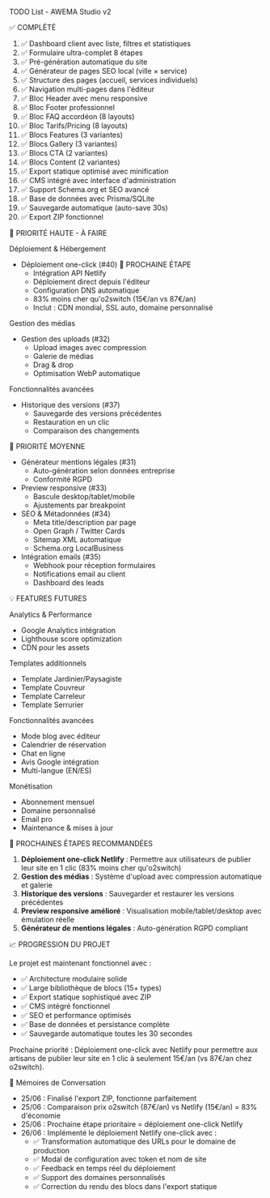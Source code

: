  TODO List - AWEMA Studio v2

  ✅ COMPLÉTÉ

  1. ✅ Dashboard client avec liste, filtres et statistiques
  2. ✅ Formulaire ultra-complet 8 étapes
  3. ✅ Pré-génération automatique du site
  4. ✅ Générateur de pages SEO local (ville × service)
  5. ✅ Structure des pages (accueil, services individuels)
  6. ✅ Navigation multi-pages dans l'éditeur
  7. ✅ Bloc Header avec menu responsive
  8. ✅ Bloc Footer professionnel
  9. ✅ Bloc FAQ accordéon (8 layouts)
  10. ✅ Bloc Tarifs/Pricing (8 layouts)
  11. ✅ Blocs Features (3 variantes)
  12. ✅ Blocs Gallery (3 variantes)
  13. ✅ Blocs CTA (2 variantes)
  14. ✅ Blocs Content (2 variantes)
  15. ✅ Export statique optimisé avec minification
  16. ✅ CMS intégré avec interface d'administration
  17. ✅ Support Schema.org et SEO avancé
  18. ✅ Base de données avec Prisma/SQLite
  19. ✅ Sauvegarde automatique (auto-save 30s)
  20. ✅ Export ZIP fonctionnel

  🚀 PRIORITÉ HAUTE - À FAIRE

  Déploiement & Hébergement

  - Déploiement one-click (#40) 🎯 PROCHAINE ÉTAPE
    - Intégration API Netlify
    - Déploiement direct depuis l'éditeur
    - Configuration DNS automatique
    - 83% moins cher qu'o2switch (15€/an vs 87€/an)
    - Inclut : CDN mondial, SSL auto, domaine personnalisé

  Gestion des médias

  - Gestion des uploads (#32)
    - Upload images avec compression
    - Galerie de médias
    - Drag & drop
    - Optimisation WebP automatique

  Fonctionnalités avancées

  - Historique des versions (#37)
    - Sauvegarde des versions précédentes
    - Restauration en un clic
    - Comparaison des changements

  🔧 PRIORITÉ MOYENNE

  - Générateur mentions légales (#31)
    - Auto-génération selon données entreprise
    - Conformité RGPD
  - Preview responsive (#33)
    - Bascule desktop/tablet/mobile
    - Ajustements par breakpoint
  - SEO & Métadonnées (#34)
    - Meta title/description par page
    - Open Graph / Twitter Cards
    - Sitemap XML automatique
    - Schema.org LocalBusiness
  - Intégration emails (#35)
    - Webhook pour réception formulaires
    - Notifications email au client
    - Dashboard des leads

  💡 FEATURES FUTURES

  Analytics & Performance

  - Google Analytics intégration
  - Lighthouse score optimization
  - CDN pour les assets

  Templates additionnels

  - Template Jardinier/Paysagiste
  - Template Couvreur
  - Template Carreleur
  - Template Serrurier

  Fonctionnalités avancées

  - Mode blog avec éditeur
  - Calendrier de réservation
  - Chat en ligne
  - Avis Google intégration
  - Multi-langue (EN/ES)

  Monétisation

  - Abonnement mensuel
  - Domaine personnalisé
  - Email pro
  - Maintenance & mises à jour

  🎯 PROCHAINES ÉTAPES RECOMMANDÉES

  1. **Déploiement one-click Netlify** : Permettre aux utilisateurs de publier leur site en 1 clic (83% moins cher qu'o2switch)
  2. **Gestion des médias** : Système d'upload avec compression automatique et galerie
  3. **Historique des versions** : Sauvegarder et restaurer les versions précédentes
  4. **Preview responsive amélioré** : Visualisation mobile/tablet/desktop avec émulation réelle
  5. **Générateur de mentions légales** : Auto-génération RGPD compliant

  📈 PROGRESSION DU PROJET

  Le projet est maintenant fonctionnel avec :
  - ✅ Architecture modulaire solide
  - ✅ Large bibliothèque de blocs (15+ types)
  - ✅ Export statique sophistiqué avec ZIP
  - ✅ CMS intégré fonctionnel
  - ✅ SEO et performance optimisés
  - ✅ Base de données et persistance complète
  - ✅ Sauvegarde automatique toutes les 30 secondes

  Prochaine priorité : Déploiement one-click avec Netlify pour permettre aux artisans de publier leur site en 1 clic à seulement 15€/an (vs 87€/an chez o2switch).

  🧠 Mémoires de Conversation

  - 25/06 : Finalisé l'export ZIP, fonctionne parfaitement
  - 25/06 : Comparaison prix o2switch (87€/an) vs Netlify (15€/an) = 83% d'économie
  - 25/06 : Prochaine étape prioritaire = déploiement one-click Netlify
  - 26/06 : Implémenté le déploiement Netlify one-click avec :
    - ✅ Transformation automatique des URLs pour le domaine de production
    - ✅ Modal de configuration avec token et nom de site
    - ✅ Feedback en temps réel du déploiement
    - ✅ Support des domaines personnalisés
    - ✅ Correction du rendu des blocs dans l'export statique